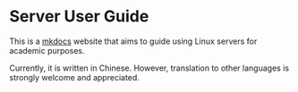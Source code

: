 # Server User Guide

This is a [mkdocs](https://www.mkdocs.org/) website that aims to guide using Linux servers for academic purposes.

Currently, it is written in Chinese. However, translation to other languages is strongly welcome and appreciated.